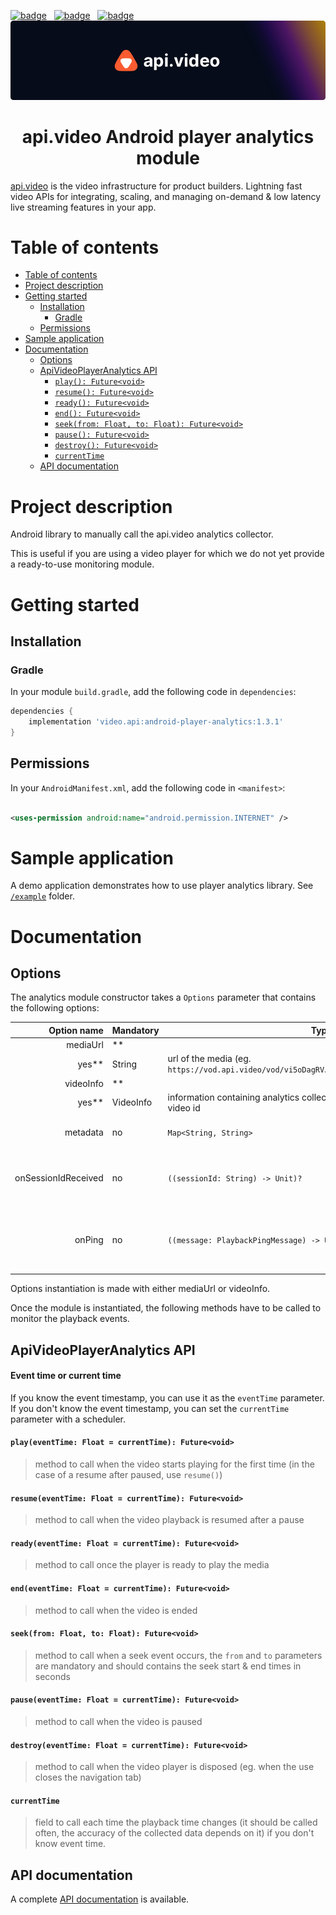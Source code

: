 [![badge](https://img.shields.io/twitter/follow/api_video?style=social)](https://twitter.com/intent/follow?screen_name=api_video)
&nbsp; [![badge](https://img.shields.io/github/stars/apivideo/api.video-android-player-analytics?style=social)](https://github.com/apivideo/api.video-android-player-analytics)
&nbsp; [![badge](https://img.shields.io/discourse/topics?server=https%3A%2F%2Fcommunity.api.video)](https://community.api.video)
![](https://github.com/apivideo/.github/blob/main/assets/apivideo_banner.png)
<h1 align="center">api.video Android player analytics module</h1>

[api.video](https://api.video) is the video infrastructure for product builders. Lightning fast
video APIs for integrating, scaling, and managing on-demand & low latency live streaming features in
your app.

# Table of contents

- [Table of contents](#table-of-contents)
- [Project description](#project-description)
- [Getting started](#getting-started)
    - [Installation](#installation)
        - [Gradle](#gradle)
    - [Permissions](#permissions)
- [Sample application](#sample-application)
- [Documentation](#documentation)
    - [Options](#options)
    - [ApiVideoPlayerAnalytics API](#apivideoplayeranalytics-api)
        - [`play(): Future<void>`](#play-futurevoid)
        - [`resume(): Future<void>`](#resume-futurevoid)
        - [`ready(): Future<void>`](#ready-futurevoid)
        - [`end(): Future<void>`](#end-futurevoid)
        - [`seek(from: Float, to: Float): Future<void>`](#seekfrom-float-to-float-futurevoid)
        - [`pause(): Future<void>`](#pause-futurevoid)
        - [`destroy(): Future<void>`](#destroy-futurevoid)
        - [`currentTime`](#currenttime)
    - [API documentation](#api-documentation)

# Project description

Android library to manually call the api.video analytics collector.

This is useful if you are using a video player for which we do not yet provide a ready-to-use
monitoring module.

# Getting started

## Installation

### Gradle

In your module `build.gradle`, add the following code in `dependencies`:

```groovy
dependencies {
    implementation 'video.api:android-player-analytics:1.3.1'
}
```

## Permissions

In your `AndroidManifest.xml`, add the following code in `<manifest>`:

```xml

<uses-permission android:name="android.permission.INTERNET" />
```

# Sample application

A demo application demonstrates how to use player analytics library.
See [`/example`](https://github.com/apivideo/api.video-android-player-analytics/tree/main/example)
folder.

# Documentation

## Options

The analytics module constructor takes a `Options` parameter that contains the following options:

|         Option name | Mandatory | Type                                                                                          | Description                                                                                                  |
| ------------------: | --------- |-----------------------------------------------------------------------------------------------| ------------------------------------------------------------------------------------------------------------ |
|            mediaUrl | **
yes**   | String                                          | url of the media (eg. `https://vod.api.video/vod/vi5oDagRVJBSKHxSiPux5rYD/hls/manifest.m3u8`) |
|           videoInfo | **
yes**   | VideoInfo                                       | information containing analytics collector url, video type (vod or live) and video id         |
|            metadata | no        | ```Map<String, String>```                                                                     | object containing [metadata](https://api.video/blog/tutorials/dynamic-metadata)                              |
| onSessionIdReceived | no        | ```((sessionId: String) -> Unit)?```                                                          | callback called once the session id has been received                                                        |
|              onPing | no        | ```((message: PlaybackPingMessage) -> Unit)?```                                               | callback called before sending the ping message                                                              |

Options instantiation is made with either mediaUrl or videoInfo.

Once the module is instantiated, the following methods have to be called to monitor the playback
events.

## ApiVideoPlayerAnalytics API

#### Event time or current time

If you know the event timestamp, you can use it as the `eventTime` parameter. If you don't know the
event timestamp, you can set the `currentTime` parameter with a scheduler.

#### `play(eventTime: Float = currentTime): Future<void>`

> method to call when the video starts playing for the first time (in the case of a resume after paused, use `resume()`)

#### `resume(eventTime: Float = currentTime): Future<void>`

> method to call when the video playback is resumed after a pause

#### `ready(eventTime: Float = currentTime): Future<void>`

> method to call once the player is ready to play the media

#### `end(eventTime: Float = currentTime): Future<void>`

> method to call when the video is ended

#### `seek(from: Float, to: Float): Future<void>`

> method to call when a seek event occurs, the `from` and `to` parameters are mandatory and should contains the seek start & end times in seconds

#### `pause(eventTime: Float = currentTime): Future<void>`

> method to call when the video is paused

#### `destroy(eventTime: Float = currentTime): Future<void>`

> method to call when the video player is disposed (eg. when the use closes the navigation tab)

#### `currentTime`

> field to call each time the playback time changes (it should be called often, the accuracy of the collected data depends on it) if you don't know event time.

## API documentation

A complete [API documentation](https://apivideo.github.io/api.video-android-player-analytics/) is
available.

